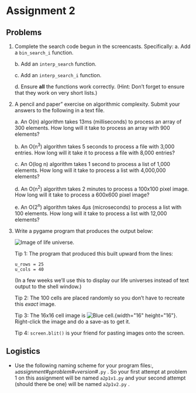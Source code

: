 # Assignment 2

## Problems

1.  Complete the search code begun in the screencasts. Specifically:
    a.  Add a `bin_search_i` function.

    b.  Add an `interp_search` function.

    c.  Add an `interp_search_i` function.

    d.  Ensure **all** the functions work correctly. (Hint: Don’t
        forget to ensure that they work on very short lists.)

2.  A pencil and paper” exercise on algorithmic complexity. Submit
    your answers to the following in a text file.

    a.  An O(n) algorithm takes 13ms (milliseconds) to process an array
        of 300 elements. How long will it take to process an array with
        900 elements?

    b.  An O(n<sup>3</sup>) algorithm takes 5 seconds to process a file with
        3,000 entries. How long will it take it to process a file with
        8,000 entries?

    c.  An O(log n) algorithm takes 1 second to process a list of 1,000
        elements. How long will it take to process a list with 4,000,000
        elements?

    d.  An O(n<sup>2</sup>) algorithm takes 2 minutes to process a 100x100 pixel
        image. How long will it take to process a 600x600 pixel image?

    e.  An O(2<sup>n</sup>) algorithm takes 4μs (microseconds) to process a list
        with 100 elements. How long will it take to process a list with
        12,000 elements?

3.  Write a pygame program that produces the output below:

    ![Image of life
    universe.](../02.3_PyGame_1_Drawing/pygame_test_life_0.png)

    Tip 1: The program that produced this built upward from the lines:

        u_rows = 25
        u_cols = 40

    (In a few weeks we’ll use this to display our life universes
    instead of text output to the shell window.)

    Tip 2: The 100 cells are placed randomly so you don’t have to
    recreate this _exact_ image.

    Tip 3: The 16x16 cell image is ![Blue
    cell.](../04.3_PyGame_2_Animation/Aqua-Ball-icon.png){width="16"
    height="16"}. Right-click the image and do a save-as to get it.

    Tip 4: `screen.blit()` is your friend for pasting images onto the
    screen.

## Logistics

-   Use the following naming scheme for your program files:,
    `a`*assignment#*`p`*problem#*`v`*version#*`.py` . So your first
    attempt at problem 1 on this assignment will be named `a2p1v1.py`
    and your second attempt (should there be one) will be named
    `a2p1v2.py` .
